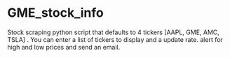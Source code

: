 # GME_stock_info
Stock scraping python script that defaults to 4 tickers [AAPL, GME, AMC, TSLA] .
You can enter a list of tickers to display and a update rate. alert for high and low prices and send an email. 
